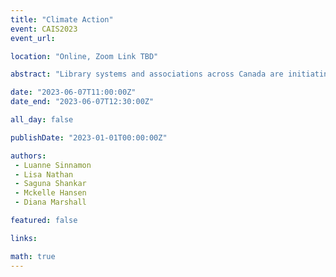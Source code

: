 ```yaml
---
title: "Climate Action"
event: CAIS2023
event_url: 

location: "Online, Zoom Link TBD"

abstract: "Library systems and associations across Canada are initiating climate-oriented programming, services, and advocacy at an astonishing pace. Yet, much of the work is undertaken without the time and resources needed to investigate the influence of these efforts. What do we hope these climate-oriented initiatives are doing? What implicit theories of social change are driving these activities? This panel will create space to deliberate challenges and envision possibilities for libraries navigating roles and responsibilities in response to the ongoing climate crisis. Panelists will reflect on preliminary findings from an interview study with librarians from across British Columbia, and their own experiences with climate action, and open a discussion on future research."

date: "2023-06-07T11:00:00Z"
date_end: "2023-06-07T12:30:00Z"

all_day: false

publishDate: "2023-01-01T00:00:00Z"

authors:
 - Luanne Sinnamon
 - Lisa Nathan
 - Saguna Shankar
 - Mckelle Hansen
 - Diana Marshall

featured: false

links:

math: true
---
```


